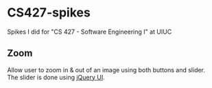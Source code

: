# CS427-spikes
Spikes I did for "CS 427 - Software Engineering I" at UIUC

<h2>Zoom</h2>
Allow user to zoom in & out of an image using both buttons and slider.  <br />
The slider is done using <a href="https://jqueryui.com/slider/#steps">jQuery UI</a>.
